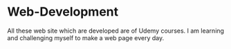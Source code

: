 # Web-Development
All these web site which are developed are of Udemy courses. I am learning and challenging myself to make a web page every day. 
